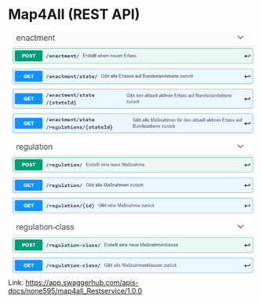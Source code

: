 # Map4All (REST API)
![REST API](resources/Swagger_REST.PNG "REST API")
Link: https://app.swaggerhub.com/apis-docs/none595/map4all_Restservice/1.0.0
